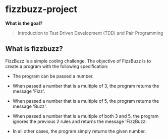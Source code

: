 # fizzbuzz-project

**What is the goal?**

> Introduction to Test Driven Development (TDD) and Pair Programming


## What is fizzbuzz?

FizzBuzz Is a simple coding challenge. The objective of FizzBuzz is to create a program with the following specification: 
 
  * The program can be passed a number.
  
  * When passed a number that is a multiple of 3, the program returns the message 'Fizz'.
  
  * When passed a number that is a multiple of 5, the program returns the message 'Buzz'.
  
  * When passed a number that is a multiple of both 3 and 5, the program ignores the previous 2 rules and returns the message 'FizzBuzz'.
  
  * In all other cases, the program simply returns the given number.


